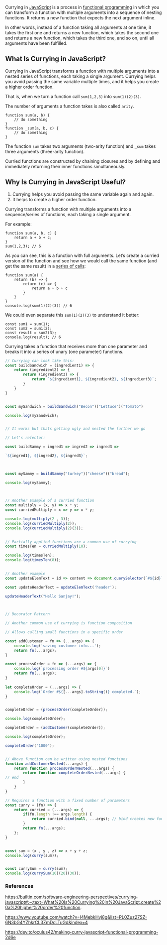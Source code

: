 Currying in [JavaScript](https://builtin.com/software-engineering-perspectives/javascript) is a process in [functional programming](https://builtin.com/software-engineering-perspectives/functional-programming) in which you can transform a function with multiple arguments into a sequence of nesting functions. It returns a new function that expects the next argument inline.  

In other words, instead of a function taking all arguments at one time, it takes the first one and returns a new function, which takes the second one and returns a new function, which takes the third one, and so on, until all arguments have been fulfilled.

## What Is Currying in JavaScript?

Currying in JavaScript transforms a function with multiple arguments into a nested series of functions, each taking a single argument. Currying helps you avoid passing the same variable multiple times, and it helps you create a higher order function.

That is, when we turn a function call `sum(1,2,3)` into `sum(1)(2)(3)`. 

The number of arguments a function takes is also called `arity`.

```
function sum(a, b) {
    // do something
}
function _sum(a, b, c) {
    // do something
}
```

The function `sum` takes two arguments (two-arity function) and `_sum` takes three arguments (three-arity function).

Curried functions are constructed by chaining closures and by defining and immediately returning their inner functions simultaneously.

## Why Is Currying in JavaScript Useful?

1. Currying helps you avoid passing the same variable again and again.
2. It helps to create a higher order function.

Currying transforms a function with multiple arguments into a sequence/series of functions, each taking a single argument.

For example:

```
function sum(a, b, c) {
    return a + b + c;
}
sum(1,2,3); // 6
```

As you can see, this is a function with full arguments. Let’s create a curried version of the function and see how we would call the same function (and get the same result) in a [series of calls](https://builtin.com/software-engineering-perspectives/javascript-call-stack):

```
function sum(a) {
    return (b) => {
        return (c) => {
            return a + b + c
        }
    }
}
console.log(sum(1)(2)(3)) // 6
```

We could even separate this `sum(1)(2)(3)` to understand it better:

```
const sum1 = sum(1);
const sum2 = sum1(2);
const result = sum2(3);
console.log(result); // 6
```

Currying takes a function that receives more than one parameter and breaks it into a series of unary (one parameter) functions.

```js
// Currying can look like this:
const buildSandwich = (ingredient1) => {
	return (ingredient2) => {
		return (ingredient3) => {
			return `${ingredient1}, ${ingredient2}, ${ingredient3}`;
		}
	}
}


const mySandwich = buildSandwich("Becon")("Lettuce")("Tomato")

console.log(mySandwich);


// It works but thats getting ugly and nested the further we go

// Let's refector:

const buildSammy = ingred1 => ingred2 => ingred3 =>

`${ingred1}, ${ingred2}, ${ingred3}`;

  

const mySammy = buildSammy("turkey")("cheese")("bread");

console.log(mySammy);

  

// Another Example of a curried function
const multiply = (x, y) => x * y;
const curriedMultiply = x => y => x * y;

console.log(multiply(2 , 3));
console.log(curriedMultiply(2));
console.log(curriedMultiply(2)(3));

  
// Partially applied functions are a common use of currying
const timesTen = curriedMultiply(10);

console.log(timesTen);
console.log(timesTen(8));

  
// Another example
const updateElemText = id => content => document.querySelector(`#${id}`).textContent = content;

const updateHeaderText = updateElemText('header');

updateHeaderText("Hello Sanjay!");

  

// Decorator Pattern

// Another common use of currying is function composition

// Allows calling small functions in a specific order

const addCustomer = fn => (...args) => {
	console.log('saving customer info...');
	return fn(...args);
}

const processOrder = fn => (...args) => {
	console.log(`processing order #${args[0]}`)
	return fn(...args);
}
 
let completeOrder = (...args) => {
	console.log(`Order #${[...args].toString()} completed.`);
}


completeOrder = (processOrder(completeOrder));

console.log(completeOrder);

completeOrder = (addCustomer(completeOrder));

console.log(completeOrder);

completeOrder("1000");


// Above function can be written using nested functions
function addCustomerNested(...args) {
	return function processOrderNested(...args) {
		return function completeOrderNested(...args) {
// end
		}
	}
}

// Requires a function with a fixed number of parameters
const curry = (fn) => {
	return curried = (...args) => {
		if(fn.length !== args.length) {
			return curried.bind(null, ...args); // bind creates new function
		}
		return fn(...args);
	};
}


const sum = (x , y , z) => x + y + z;
console.log(curry(sum));


const currySum = curry(sum);
console.log(currySum(10)(20)(30));
```

### References

https://builtin.com/software-engineering-perspectives/currying-javascript#:~:text=What%20Is%20Currying%20in%20JavaScript,create%20a%20higher%20order%20function.

https://www.youtube.com/watch?v=I4MebkHvj8g&list=PL0Zuz27SZ-6N3bG4YZhkrCL3ZmDcLTuGd&index=4

https://dev.to/oculus42/making-curry-javascript-functional-programming-2d6e
